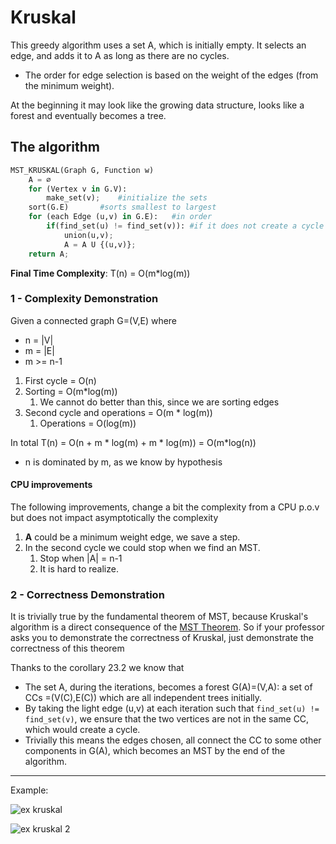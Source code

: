 # Kruskal
This greedy algorithm uses a set A, which is initially empty. 
It selects an edge, and adds it to A as long as there are no cycles.
* The order for edge selection is based on the weight of the edges (from the minimum weight).

At the beginning it may look like the growing data structure, looks like a forest
and eventually becomes a tree.

## The algorithm

```python
MST_KRUSKAL(Graph G, Function w)
    A = ∅
    for (Vertex v in G.V):
        make_set(v);    #initialize the sets
    sort(G.E)       #sorts smallest to largest
    for (each Edge (u,v) in G.E):   #in order
        if(find_set(u) != find_set(v)): #if it does not create a cycle
            union(u,v);
            A = A U {(u,v)};
    return A;
```
**Final Time Complexity**: T(n) =  O(m*log(m))

### 1 - Complexity Demonstration
Given a connected graph G=(V,E) where 
* n = |V|
* m = |E|
* m >= n-1

1. First cycle = O(n)
2. Sorting = O(m*log(m))
   1. We cannot do better than this, since we are sorting edges
3. Second cycle and operations = O(m * log(m))
   1. Operations = O(log(m))

In total T(n) = O(n + m * log(m) + m * log(m)) =  O(m*log(n))
* n is dominated by m, as we know by hypothesis

#### CPU improvements
The following improvements, change a bit the complexity from a CPU p.o.v but does not impact asymptotically 
the complexity

1. **A** could be a minimum weight edge, we save a step.
2. In the second cycle we could stop when we find an MST.
   1. Stop when |A| = n-1
   2. It is hard to realize.

### 2 - Correctness Demonstration
It is trivially true by the fundamental theorem of MST, because Kruskal's algorithm is a direct
consequence of the [MST Theorem](https://github.com/PayThePizzo/DataStrutucures-Algorithms/blob/main/8%20-%20Graphs/6.1%20-%20MST.md#fundamental-theorem-of-mst). So if your professor asks you to demonstrate the correctness
of Kruskal, just demonstrate the correctness of this theorem

Thanks to the corollary 23.2 we know that
* The set A, during the iterations, becomes a forest G(A)=(V,A): a set of CCs =(V(C),E(C)) which are all independent trees initially.
* By taking the light edge (u,v) at each iteration such that `find_set(u) != find_set(v)`, we ensure
that the two vertices are not in the same CC, which would create a cycle.
* Trivially this means the edges chosen, all connect the CC to some other components in G(A), which becomes an MST by the end of the algorithm.

--- 

Example:

![ex kruskal](https://github.com/PayThePizzo/DataStrutucures-Algorithms/blob/main/Resources/exkruskal.png?raw=TRUE)

![ex kruskal 2](https://github.com/PayThePizzo/DataStrutucures-Algorithms/blob/main/Resources/exkruskal2.png?raw=TRUE)

